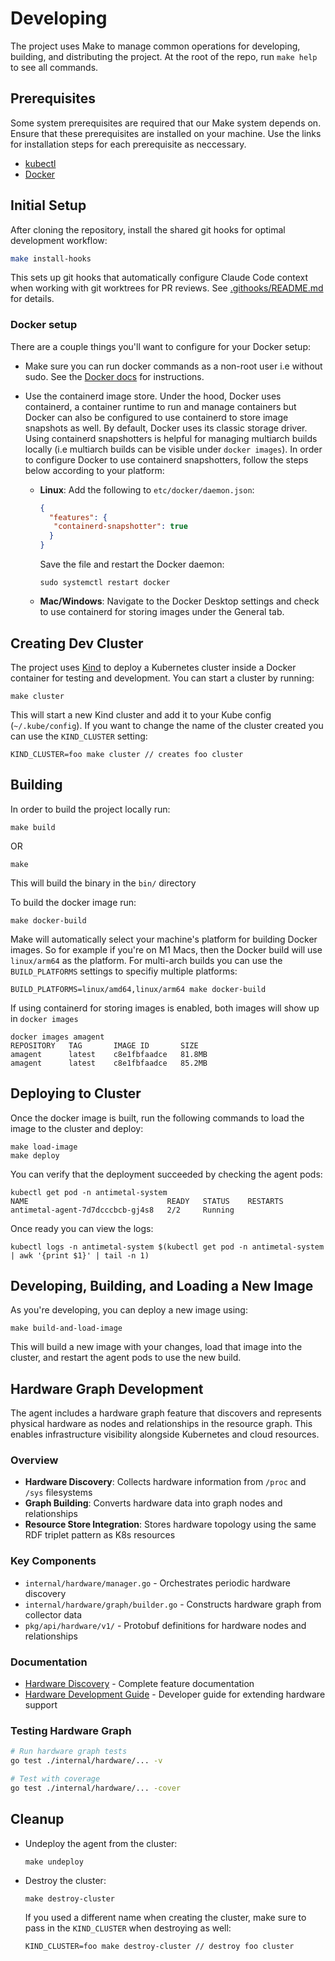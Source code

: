 # Developing

The project uses Make to manage common operations for developing, building, and distributing the project.
At the root of the repo, run `make help` to see all commands.

## Prerequisites

Some system prerequisites are required that our Make system depends on.
Ensure that these prerequisites are installed on your machine.
Use the links for installation steps for each prerequisite as neccessary.

- [kubectl](https://kubernetes.io/docs/tasks/tools/)
- [Docker](https://docs.docker.com/engine/install/)

## Initial Setup

After cloning the repository, install the shared git hooks for optimal development workflow:

```bash
make install-hooks
```

This sets up git hooks that automatically configure Claude Code context when working with git worktrees for PR reviews. See [.githooks/README.md](.githooks/README.md) for details.

### Docker setup

There are a couple things you'll want to configure for your Docker setup:
- Make sure you can run docker commands as a non-root user i.e without sudo. See the [Docker docs](https://docs.docker.com/engine/security/rootless/) for instructions.

- Use the containerd image store. Under the hood, Docker uses containerd, a container runtime to run and manage containers but Docker can also be configured to use containerd to store image snapshots as well.
By default, Docker uses its classic storage driver.
Using containerd snapshotters is helpful for managing multiarch builds locally (i.e multiarch builds can be visible under `docker images`).
In order to configure Docker to use containerd snapshotters, follow the steps below according to your platform:

  - **Linux**: Add the following to `etc/docker/daemon.json`:
    ```json
    {
      "features": {
       "containerd-snapshotter": true
      }
    }
    ```
    Save the file and restart the Docker daemon:
    ```
    sudo systemctl restart docker
    ```
  - **Mac/Windows**: Navigate to the Docker Desktop settings and check to use containerd for storing images under the General tab.

## Creating Dev Cluster

The project uses [Kind](https://kind.sigs.k8s.io/) to deploy a Kubernetes cluster inside a Docker container for testing and development.
You can start a cluster by running:
```
make cluster
```
This will start a new Kind cluster and add it to your Kube config (`~/.kube/config`). If you want to change the name of the cluster created you can use the `KIND_CLUSTER` setting:
```
KIND_CLUSTER=foo make cluster // creates foo cluster
```

## Building

In order to build the project locally run:
```
make build
```
OR
```
make
```
This will build the binary in the `bin/` directory

To build the docker image run:
```
make docker-build
```

Make will automatically select your machine's platform for building Docker images.
So for example if you're on M1 Macs, then the Docker build will use `linux/arm64` as the platform.
For multi-arch builds you can use the `BUILD_PLATFORMS` settings to specifiy multiple platforms:
```
BUILD_PLATFORMS=linux/amd64,linux/arm64 make docker-build
```
If using containerd for storing images is enabled, both images will show up in `docker images`
```
docker images amagent
REPOSITORY   TAG       IMAGE ID       SIZE
amagent      latest    c8e1fbfaadce   81.8MB
amagent      latest    c8e1fbfaadce   85.2MB
```

## Deploying to Cluster
Once the docker image is built, run the following commands to load the image to the cluster and deploy:
```
make load-image
make deploy
```

You can verify that the deployment succeeded by checking the agent pods:
```
kubectl get pod -n antimetal-system
NAME                               READY   STATUS    RESTARTS
antimetal-agent-7d7dcccbcb-gj4s8   2/2     Running
```
Once ready you can view the logs:
```
kubectl logs -n antimetal-system $(kubectl get pod -n antimetal-system | awk '{print $1}' | tail -n 1)
```

## Developing, Building, and Loading a New Image

As you're developing, you can deploy a new image using:
```
make build-and-load-image
```
This will build a new image with your changes, load that image into the cluster, and restart the agent pods to use the new build.

## Hardware Graph Development

The agent includes a hardware graph feature that discovers and represents physical hardware as nodes and relationships in the resource graph. This enables infrastructure visibility alongside Kubernetes and cloud resources.

### Overview
- **Hardware Discovery**: Collects hardware information from `/proc` and `/sys` filesystems
- **Graph Building**: Converts hardware data into graph nodes and relationships
- **Resource Store Integration**: Stores hardware topology using the same RDF triplet pattern as K8s resources

### Key Components
- `internal/hardware/manager.go` - Orchestrates periodic hardware discovery
- `internal/hardware/graph/builder.go` - Constructs hardware graph from collector data
- `pkg/api/hardware/v1/` - Protobuf definitions for hardware nodes and relationships

### Documentation
- [Hardware Discovery](https://github.com/antimetal/agent/wiki/Hardware-Discovery) - Complete feature documentation
- [Hardware Development Guide](https://github.com/antimetal/agent/wiki/Hardware-Development-Guide) - Developer guide for extending hardware support

### Testing Hardware Graph
```bash
# Run hardware graph tests
go test ./internal/hardware/... -v

# Test with coverage
go test ./internal/hardware/... -cover
```

## Cleanup

- Undeploy the agent from the cluster:
  ```
  make undeploy
  ```

- Destroy the cluster:
  ```
  make destroy-cluster
  ```
  If you used a different name when creating the cluster, make sure to pass in the `KIND_CLUSTER` when destroying as well:
  ```
  KIND_CLUSTER=foo make destroy-cluster // destroy foo cluster
  ```
